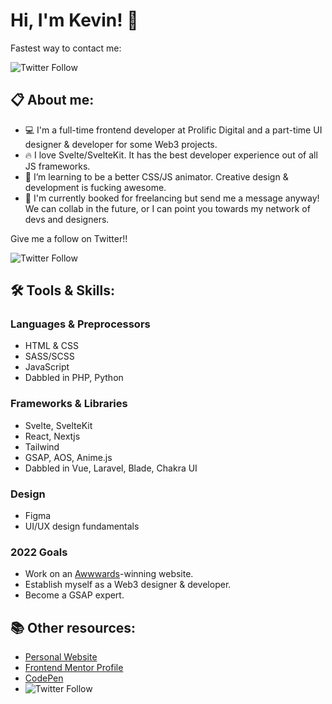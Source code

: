 # Hi, I'm Kevin! 👋

Fastest way to contact me:

![Twitter Follow](https://img.shields.io/twitter/follow/kvncnls?style=social)


## 📋 About me:
- 💻 I'm a full-time frontend developer at Prolific Digital and a part-time UI designer & developer for some Web3 projects.
- 🔥 I love Svelte/SvelteKit. It has the best developer experience out of all JS frameworks.
- 🌱 I’m learning to be a better CSS/JS animator. Creative design & development is fucking awesome.
- 💼 I'm currently booked for freelancing but send me a message anyway! We can collab in the future, or I can point you towards my network of devs and designers.

Give me a follow on Twitter!!

![Twitter Follow](https://img.shields.io/twitter/follow/kvncnls?style=social)

## 🛠 Tools & Skills:

### Languages & Preprocessors
- HTML & CSS
- SASS/SCSS
- JavaScript
- Dabbled in PHP, Python

### Frameworks & Libraries
- Svelte, SvelteKit
- React, Nextjs
- Tailwind
- GSAP, AOS, Anime.js
- Dabbled in Vue, Laravel, Blade, Chakra UI

### Design
- Figma
- UI/UX design fundamentals

### 2022 Goals
- Work on an [Awwwards](https://www.awwwards.com/)-winning website.
- Establish myself as a Web3 designer & developer.
- Become a GSAP expert.

## 📚 Other resources:
- [Personal Website](https://www.kevincanlas.com/)
- [Frontend Mentor Profile](https://www.frontendmentor.io/profile/kvncnls)
- [CodePen](https://codepen.io/kvncnls)
- ![Twitter Follow](https://img.shields.io/twitter/follow/kvncnls?style=social)

